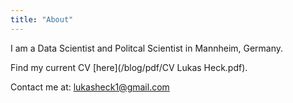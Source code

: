 ```yaml
---
title: "About"
---
```

I am a Data Scientist and Politcal Scientist in Mannheim, Germany.

 Find my current CV [here](/blog/pdf/CV Lukas Heck.pdf).
 
 
 Contact me at: [lukasheck1@gmail.com](mailto:lukasheck1@gmail.com)

